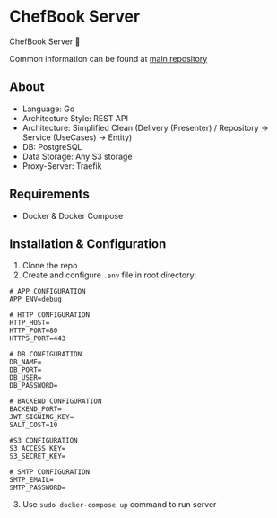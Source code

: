 # ChefBook Server

ChefBook Server 💾

Common information can be found at [main repository](https://github.com/mephistolie/chefbook)

## About

* Language: Go
* Architecture Style: REST API
* Architecture: Simplified Clean (Delivery (Presenter) / Repository -> Service (UseCases) -> Entity)
* DB: PostgreSQL
* Data Storage: Any S3 storage
* Proxy-Server: Traefik

## Requirements

* Docker & Docker Compose

## Installation & Configuration

1. Clone the repo
2. Create and configure `.env` file in root directory:

```
# APP CONFIGURATION
APP_ENV=debug

# HTTP CONFIGURATION
HTTP_HOST=
HTTP_PORT=80
HTTPS_PORT=443

# DB CONFIGURATION
DB_NAME=
DB_PORT=
DB_USER=
DB_PASSWORD=

# BACKEND CONFIGURATION
BACKEND_PORT=
JWT_SIGNING_KEY=
SALT_COST=10

#S3 CONFIGURATION
S3_ACCESS_KEY=
S3_SECRET_KEY=

# SMTP CONFIGURATION
SMTP_EMAIL=
SMTP_PASSWORD=
```

3. Use `sudo docker-compose up` command to run server
